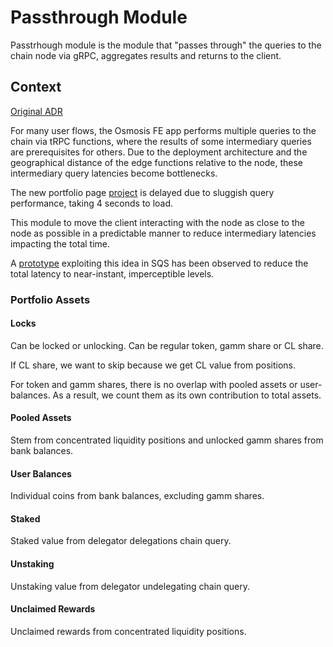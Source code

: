 # Passthrough Module

Passtrhough module is the module that "passes through" the queries to the chain node via gRPC, aggregates results and returns to the client.

## Context

[Original ADR](https://www.notion.so/osmosiszone/ADR-014-Minimize-Latency-for-Geo-Distributed-Queries-a9d85415867941daa3436d3070a2a9b1)

For many user flows, the Osmosis FE app performs multiple queries to the chain via tRPC functions, where the results of some intermediary queries are prerequisites for others. Due to the deployment architecture and the geographical distance of the edge functions relative to the node, these intermediary query latencies become bottlenecks.

The new portfolio page [project](https://linear.app/osmosis/project/portfolio-page-01d03bea26cd) is delayed due to sluggish query performance, taking 4 seconds to load.

This module to move the client interacting with the node as close to the node as possible in a predictable manner to reduce intermediary latencies impacting the total time.

A [prototype](https://github.com/osmosis-labs/sqs/pull/291) exploiting this idea in SQS has been observed to reduce the total latency to near-instant, imperceptible levels.

### Portfolio Assets

#### Locks

Can be locked or unlocking. Can be regular token, gamm share or CL share.

If CL share, we want to skip because we get CL value from positions.

For token and gamm shares, there is no overlap with pooled assets or user-balances. As a result,
we count them as its own contribution to total assets.

#### Pooled Assets

Stem from concentrated liquidity positions and unlocked gamm shares from bank balances.

#### User Balances

Individual coins from bank balances, excluding gamm shares.

#### Staked

Staked value from delegator delegations chain query.

#### Unstaking

Unstaking value from delegator undelegating chain query.

#### Unclaimed Rewards

Unclaimed rewards from concentrated liquidity positions.

